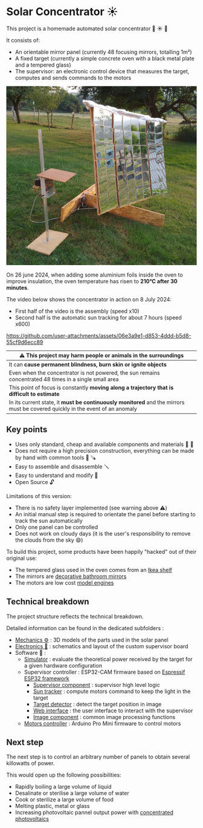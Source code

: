 # Solar Concentrator :sunny:

This project is a homemade automated solar concentrator :wrench: :sunny: :mag_right:

It consists of:
* An orientable mirror panel (currently 48 focusing mirrors, totalling 1m²)
* A fixed target (currently a simple concrete oven with a black metal plate and a tempered glass)
* The supervisor: an electronic control device that measures the target, computes and sends commands to the motors

![Solar Concentrator](solar_concentrator.jpg)

On 26 june 2024, when adding some aluminium foils inside the oven to improve insulation,
the oven temperature has risen to __210°C after 30 minutes__.

The video below shows the concentrator in action on 8 July 2024:
* First half of the video is the assembly (speed x10)
* Second half is the automatic sun tracking for about 7 hours (speed x600)

https://github.com/user-attachments/assets/06e3a9e1-d853-4ddd-b5d8-55cf9d6ecc89

| :warning: This project may harm people or animals in the surroundings |
|---------------------------------------------------------------------- |
| It can __cause permanent blindness, burn skin or ignite objects__ |
| Even when the concentrator is not powered, the sun remains concentrated 48 times in a single small area |
| This point of focus is constantly __moving along a trajectory that is difficult to estimate__ |
| In its current state, it __must be continuously monitored__ and the mirrors must be covered quickly in the event of an anomaly |

## Key points

* Uses only standard, cheap and available components and materials :bricks: :nut_and_bolt:
* Does not require a high precision construction, everything can be made by hand with common tools :straight_ruler: :carpentry_saw:
* Easy to assemble and disassemble :screwdriver:
* Easy to understand and modify :mag_right:
* Open Source :unlock:

Limitations of this version:
* There is no safety layer implemented (see warning above :warning:)
* An initial manual step is required to orientate the panel before starting to track the sun automatically
* Only one panel can be controlled
* Does not work on cloudy days (it is the user's responsibility to remove the clouds from the sky :smile:)

To build this project, some products have been happily "hacked" out of their original use:
* The tempered glass used in the oven comes from an [Ikea shelf](https://www.ikea.com/fr/fr/p/komplement-tablette-en-verre-blanc-80257647/)
* The mirrors are [decorative bathroom mirrors](https://www.bricoman.fr/lot-6-miroirs-adhesif-carre-15x15-cm-1429043.html)
* The motors are low cost [model engines](https://www.gotronic.fr/art-motoreducteur-mfa-950d8101ln-11376.htm)

## Technical breakdown

The project structure reflects the technical breakdown.

Detailed information can be found in the dedicated subfolders :

* [Mechanics :gear:](mechanics/README.md) : 3D models of the parts used in the solar panel
* [Electronics :electric_plug:](electronics/supervisor/README.md) : schematics and layout of the custom supervisor board
* Software :floppy_disk: :
    * [Simulator](software/simulator/README.md) : evaluate the theoretical power received by the target for a given hardware configuration
    * Supervisor controller : ESP32-CAM firmware based on [Espressif ESP32 framework](https://docs.espressif.com/projects/esp-idf/en/latest/esp32/index.html)
        * [Supervisor component](software/supervisor_controller/components/supervisor/README.md) : supervisor high level logic
        * [Sun tracker](software/supervisor_controller/components/sun_tracker/README.md) : compute motors command to keep the light in the target
        * [Target detector](software/supervisor_controller/components/target_detector/README.md) : detect the target position in image
        * [Web interface](software/supervisor_controller/components/web_interface/README.md) : the user interface to interact with the supervisor
        * [Image component](software/supervisor_controller/components/image/README.md) : common image processing functions
    * [Motors controller](software/motors_controller/README.md) : Arduino Pro Mini firmware to control motors

## Next step

The next step is to control an arbitrary number of panels to obtain several killowatts of power.

This would open up the following possibilities:
* Rapidly boiling a large volume of liquid
* Desalinate or sterilise a large volume of water
* Cook or sterilize a large volume of food
* Melting plastic, metal or glass
* Increasing photovoltaic pannel output power with [concentrated photovoltaics](https://en.wikipedia.org/wiki/Concentrator_photovoltaics)


